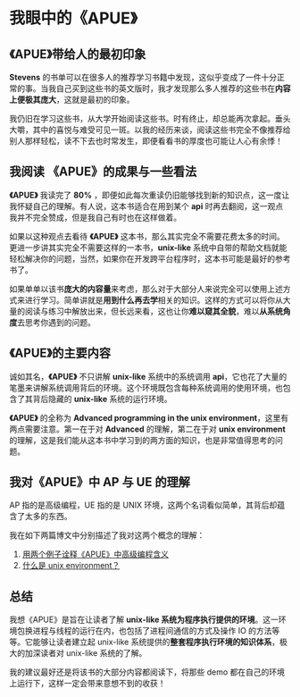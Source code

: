 # 我眼中的《APUE》
## 《APUE》带给人的最初印象
**Stevens** 的书单可以在很多人的推荐学习书籍中发现，这似乎变成了一件十分正常的事。当我自己买到这些书的英文版时，我才发现那么多人推荐的这些书在**内容上便极其庞大**，这就是最初的印象。

我仍旧在学习这些书，从大学开始阅读这些书。时有终止，却总能再次拿起。垂头大嚼，其中的喜悦与难受可见一斑。以我的经历来谈，阅读这些书完全不像推荐给别人那样轻松，读不下去也时常发生，即便看看书的厚度也可能让人心有余悸！

## 我阅读 《APUE》的成果与一些看法
**《APUE》** 我读完了 **80%** ，即便如此每次重读仍旧能够找到新的知识点，这一度让我怀疑自己的理解。有人说，这本书适合在用到某个 **api** 时再去翻阅，这一观点我并不完全赞成，但是我自己有时也在这样做着。

如果以这种观点去看待 **《APUE》** 这本书，那么其实完全不需要花费太多的时间。更进一步讲其实完全不需要这样的一本书，**unix-like** 系统中自带的帮助文档就能轻松解决你的问题，当然，如果你在开发跨平台程序时，这本书可能是最好的参考书了。

如果单单以该书**庞大的内容量**来考虑，那么对于大部分人来说完全可以使用上述方式来进行学习。简单讲就是**用到什么再去学**相关的知识。这样的方式可以将你从大量的阅读与练习中解放出来，但长远来看，这也让你**难以窥其全貌**，难以**从系统角度**去思考你遇到的问题。

## 《APUE》的主要内容
诚如其名，**《APUE》** 不只讲解 **unix-like** 系统中的系统调用 **api**，它也花了大量的笔墨来讲解系统调用背后的环境。这个环境既包含每种系统调用的使用环境，也包含了其背后隐藏的 **unix-like** 系统的运行环境。

**《APUE》** 的全称为 **Advanced programming in the unix environment**，这里有两点需要注意。第一在于对 **Advanced** 的理解，第二在于对 **unix environment** 的理解，这是我们能从这本书中学习到的两方面的知识，也是非常值得思考的问题。

## 我对《APUE》中 AP 与 UE 的理解
AP 指的是高级编程，UE 指的是 UNIX 环境，这两个名词看似简单，其背后却蕴含了太多的东西。

我在如下两篇博文中分别描述了我对这两个概念的理解：

1. [用两个例子诠释《APUE》中高级编程含义](https://blog.csdn.net/Longyu_wlz/article/details/109129090)
2. [什么是 unix environment？](https://blog.csdn.net/Longyu_wlz/article/details/109129142)
## 总结
我想《APUE》是旨在让读者了解 **unix-like 系统为程序执行提供的环境**。这一环境包换进程与线程的运行在内，也包括了进程间通信的方式及操作 IO 的方法等等。它能够让读者建立起 unix-like 系统提供的**整套程序执行环境的知识体系**，极大的加深读者对 unix-like 系统的了解。

我的建议最好还是将该书的大部分内容都阅读下，将那些 demo 都在自己的环境上运行下，这样一定会带来意想不到的收获！

